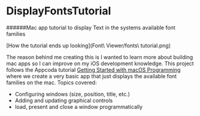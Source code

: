 # DisplayFontsTutorial
######Mac app tutorial to display Text in the systems available font families

[How the tutorial ends up looking](Font\ Viewer/fonts\ tutorial.png)

The reason behind me creating this is I wanted to learn more about building mac apps so I can improve on my iOS development knowledge.
This project follows the Appcoda tutorial [Getting Started with macOS Programming](https://www.appcoda.com/macos-programming/) where we create a very basic app that just displays the available font families on the mac.
Topics covered:
- Configuring windows (size, position, title, etc.)
- Adding and updating graphical controls
- load, present and close a window programmatically
